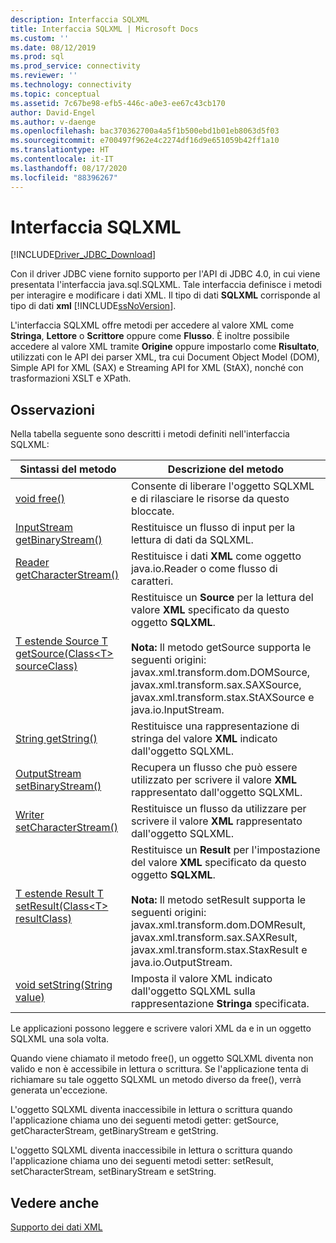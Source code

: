 ```yaml
---
description: Interfaccia SQLXML
title: Interfaccia SQLXML | Microsoft Docs
ms.custom: ''
ms.date: 08/12/2019
ms.prod: sql
ms.prod_service: connectivity
ms.reviewer: ''
ms.technology: connectivity
ms.topic: conceptual
ms.assetid: 7c67be98-efb5-446c-a0e3-ee67c43cb170
author: David-Engel
ms.author: v-daenge
ms.openlocfilehash: bac370362700a4a5f1b500ebd1b01eb8063d5f03
ms.sourcegitcommit: e700497f962e4c2274df16d9e651059b42ff1a10
ms.translationtype: HT
ms.contentlocale: it-IT
ms.lasthandoff: 08/17/2020
ms.locfileid: "88396267"
---
```

# <a name="sqlxml-interface"></a>Interfaccia SQLXML

[!INCLUDE[Driver_JDBC_Download](../../includes/driver_jdbc_download.md)]

Con il driver JDBC viene fornito supporto per l'API di JDBC 4.0, in cui viene presentata l'interfaccia java.sql.SQLXML. Tale interfaccia definisce i metodi per interagire e modificare i dati XML. Il tipo di dati **SQLXML** corrisponde al tipo di dati **xml** [!INCLUDE[ssNoVersion](../../includes/ssnoversion-md.md)].  
  
L'interfaccia SQLXML offre metodi per accedere al valore XML come **Stringa**, **Lettore** o **Scrittore** oppure come **Flusso**. È inoltre possibile accedere al valore XML tramite **Origine** oppure impostarlo come **Risultato**, utilizzati con le API dei parser XML, tra cui Document Object Model (DOM), Simple API for XML (SAX) e Streaming API for XML (StAX), nonché con trasformazioni XSLT e XPath.  
  
## <a name="remarks"></a>Osservazioni  

Nella tabella seguente sono descritti i metodi definiti nell'interfaccia SQLXML:  
  
|Sintassi del metodo|Descrizione del metodo|  
|-------------------|------------------------|  
|[void free()](https://go.microsoft.com/fwlink/?LinkId=131685)|Consente di liberare l'oggetto SQLXML e di rilasciare le risorse da questo bloccate.|  
|[InputStream getBinaryStream()](https://go.microsoft.com/fwlink/?LinkId=131754)|Restituisce un flusso di input per la lettura di dati da SQLXML.|  
|[Reader getCharacterStream()](https://go.microsoft.com/fwlink/?LinkId=131755)|Restituisce i dati **XML** come oggetto java.io.Reader o come flusso di caratteri.|  
|[T estende Source T getSource(Class\<T> sourceClass)](https://go.microsoft.com/fwlink/?LinkId=131756)|Restituisce un **Source** per la lettura del valore **XML** specificato da questo oggetto **SQLXML**.<br /><br /> **Nota:** Il metodo getSource supporta le seguenti origini: javax.xml.transform.dom.DOMSource, javax.xml.transform.sax.SAXSource, javax.xml.transform.stax.StAXSource e java.io.InputStream.|  
|[String getString()](https://go.microsoft.com/fwlink/?LinkId=131757)|Restituisce una rappresentazione di stringa del valore **XML** indicato dall'oggetto SQLXML.|  
|[OutputStream setBinaryStream()](https://go.microsoft.com/fwlink/?LinkId=131758)|Recupera un flusso che può essere utilizzato per scrivere il valore **XML** rappresentato dall'oggetto SQLXML.|  
|[Writer setCharacterStream()](https://go.microsoft.com/fwlink/?LinkId=131759)|Restituisce un flusso da utilizzare per scrivere il valore **XML** rappresentato dall'oggetto SQLXML.|  
|[T estende Result T setResult(Class\<T> resultClass)](https://go.microsoft.com/fwlink/?LinkId=131760)|Restituisce un **Result** per l'impostazione del valore **XML** specificato da questo oggetto **SQLXML**.<br /><br /> **Nota:** Il metodo setResult supporta le seguenti origini: javax.xml.transform.dom.DOMResult, javax.xml.transform.sax.SAXResult, javax.xml.transform.stax.StaxResult e java.io.OutputStream.|  
|[void setString(String value)](https://go.microsoft.com/fwlink/?LinkId=131762)|Imposta il valore XML indicato dall'oggetto SQLXML sulla rappresentazione **Stringa** specificata.|  
  
Le applicazioni possono leggere e scrivere valori XML da e in un oggetto SQLXML una sola volta.  
  
Quando viene chiamato il metodo free(), un oggetto SQLXML diventa non valido e non è accessibile in lettura o scrittura. Se l'applicazione tenta di richiamare su tale oggetto SQLXML un metodo diverso da free(), verrà generata un'eccezione.  
  
L'oggetto SQLXML diventa inaccessibile in lettura o scrittura quando l'applicazione chiama uno dei seguenti metodi getter: getSource, getCharacterStream, getBinaryStream e getString.  
  
L'oggetto SQLXML diventa inaccessibile in lettura o scrittura quando l'applicazione chiama uno dei seguenti metodi setter: setResult, setCharacterStream, setBinaryStream e setString.  
  
## <a name="see-also"></a>Vedere anche  

[Supporto dei dati XML](../../connect/jdbc/supporting-xml-data.md)  
